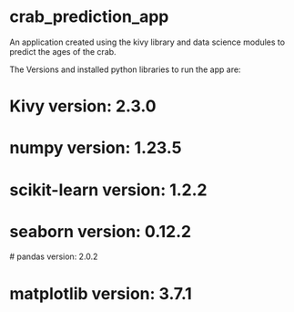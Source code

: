 # crab_prediction_app
An application created using the kivy library and data science modules to predict the ages of the crab.

The Versions and installed python libraries to run the app are:
# Kivy version: 2.3.0
# numpy version: 1.23.5
# scikit-learn version: 1.2.2
# seaborn version: 0.12.2
# pandas version: 2.0.2
# matplotlib version: 3.7.1

